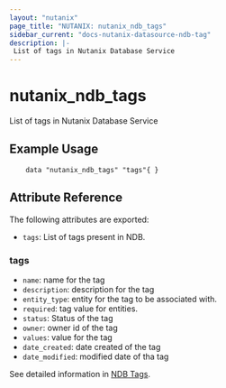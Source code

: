 ```yaml
---
layout: "nutanix"
page_title: "NUTANIX: nutanix_ndb_tags"
sidebar_current: "docs-nutanix-datasource-ndb-tag"
description: |-
 List of tags in Nutanix Database Service
---
```


# nutanix_ndb_tags

List of tags in Nutanix Database Service

## Example Usage

```hcl
    data "nutanix_ndb_tags" "tags"{ }
```

## Attribute Reference

The following attributes are exported:

* `tags`: List of tags present in NDB.

### tags
* `name`:  name for the tag
* `description`: description for the tag
* `entity_type`:  entity for the tag to be associated with.
* `required`: tag value for entities.
* `status`: Status of the tag
* `owner`: owner id of the tag
* `values`: value for the tag
* `date_created`: date created of the tag
* `date_modified`: modified date of tha tag


See detailed information in [NDB Tags](https://www.nutanix.dev/api_references/ndb/#/0a7bf3bdeed86-get-list-of-all-tags).